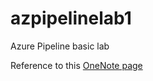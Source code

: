 # azpipelinelab1
Azure Pipeline basic lab

Reference to this [OneNote page](https://onedrive.live.com/Edit.aspx%3Fresid%3D436DFD03018EC53%213240%26wd%3Dtarget%28AZ-400.one%257Cdf23045b-b63e-4d3f-958c-f5ab9871c642%2FAzure%2520pipeline%2520CI%2520CD%2520Lab1%257Cf92d789d-4c92-47a3-bfbb-6b36b827442a%2F%29%26wdorigin%3D703)
